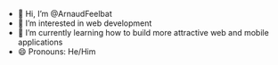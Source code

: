 - 👋 Hi, I’m @ArnaudFeelbat
- 👀 I’m interested in web development
- 🌱 I’m currently learning how to build more attractive web and mobile applications
- 😄 Pronouns: He/Him

<!---
ArnaudFeelbat/ArnaudFeelbat is a ✨ special ✨ repository because its `README.md` (this file) appears on your GitHub profile.
You can click the Preview link to take a look at your changes.
--->
